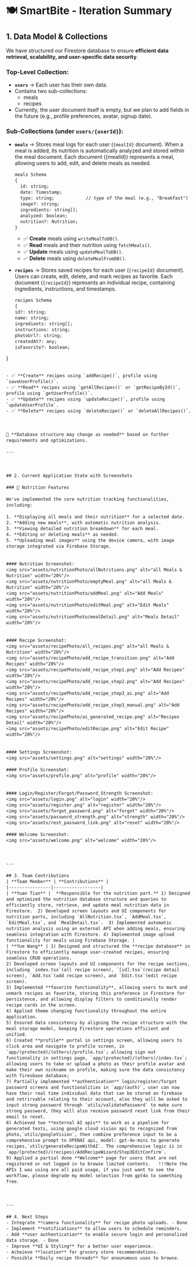 # 🍽️ SmartBite - Iteration Summary

## 1. Data Model & Collections  
We have structured our Firestore database to ensure **efficient data retrieval, scalability, and user-specific data security**.

### **Top-Level Collection:**  
- **`users`** → Each user has their own data.
- Contains two sub-collections:
  - meals
  - recipes
- Currently, the user document itself is empty, but we plan to add fields in the future (e.g., profile preferences, avatar, signup date).

### **Sub-Collections (under `users/{userId}`):**  
- **`meals`** → Stores meal logs for each user (`{mealId}` document). When a meal is added, its nutrition is automatically analyzed 
and stored within the meal document. Each document ({mealId}) represents a meal, allowing users to add, edit, and delete meals as needed.

  ```
  meals Schema
  {
    id: string;
    date: Timestamp;
    type: string;            // type of the meal (e.g., "Breakfast")
    image?: string;
    ingredients: string[];
    analyzed: boolean;
    nutrition?: Nutrition;
  }

  ```
  - ✅ **Create** meals using `writeMealToDB()`.  
  - ✅ **Read** meals and their nutrition using `fetchMeals()`.  
  - ✅ **Update** meals using `updateMealToDB()`.  
  - ✅ **Delete** meals using `deleteMealFromDB()`.  
- **`recipes`** → Stores saved recipes for each user (`{recipeId}` document).  
Users can create, edit, delete, and mark recipes as favorite. Each document (`{recipeId}`) represents an individual recipe, containing ingredients, instructions, and timestamps.
  ```
  recipes Schema
  {
  id?: string;
  name: string;
  ingredients: string[];
  instructions: string;
  photoUrl?: string;
  createdAt?: any;
  isFavorite?: boolean;
}

  ```

  - ✅ **Create** recipes using `addRecipe()`, profile using `saveUserProfile()`.
  - ✅ **Read** recipes using `getAllRecipes()` or `getRecipeById()`, profile using `getUserProfile()`.
  - ✅ **Update** recipes using `updateRecipe()`, profile using `updateUserProfile`.
  - ✅ **Delete** recipes using `deleteRecipe()` or `deleteAllRecipes()`.

 

📌 **Database structure may change as needed** based on further requirements and optimizations.

---



## 2. Current Application State with Screenshots  

### 🥗 Nutrition Features  

We've implemented the core nutrition tracking functionalities, including:  

1. **Displaying all meals and their nutrition** for a selected date.  
2. **Adding new meals**, with automatic nutrition analysis.  
3. **Viewing detailed nutrition breakdown** for each meal.  
4. **Editing or deleting meals** as needed.  
5. **Uploading meal images** using the device camera, with image storage integrated via Firebase Storage.


#### Nutrition Screenshot:  
<img src="assets/nutritionPhoto/allNutritions.png" alt="all Meals & Nutrition" width="20%"/>
<img src="assets/nutritionPhoto/emptyMeal.png" alt="all Meals & Nutrition" width="20%"/>
<img src="assets/nutritionPhoto/addMeal.png" alt="Add Meals" width="20%"/>
<img src="assets/nutritionPhoto/editMeal.png" alt="Edit Meals" width="20%"/>
<img src="assets/nutritionPhoto/mealDetail.png" alt="Meals Detail" width="20%"/>


#### Recipe Screenshot:  
<img src="assets/recipePhoto/all_recipes.png" alt="all Meals & Nutrition" width="20%"/>
<img src="assets/recipePhoto/add_recipe_transition.png" alt="Add Recipes" width="20%"/>
<img src="assets/recipePhoto/add_recipe_step1.png" alt="Add Recipes" width="20%"/>
<img src="assets/recipePhoto/add_recipe_step2.png" alt="Add Recipes" width="20%"/>
<img src="assets/recipePhoto/add_recipe_step3_ai.png" alt="Add Recipes" width="20%"/>
<img src="assets/recipePhoto/add_recipe_step3_manual.png" alt="Add Recipes" width="20%"/>
<img src="assets/recipePhoto/ai_generated_recipe.png" alt="Recipes Detail" width="20%"/>
<img src="assets/recipePhoto/editRecipe.png" alt="Edit Recipe" width="20%"/>


#### Settings Screenshot:
<img src="assets/settings.png" alt="settings" width="20%"/>

#### Profile Screenshot:
<img src="assets/profile.png" alt="profile" width="20%"/>


#### Login/Register/Forgot/Password_Strength Screenshot:
<img src="assets/login.png" alt="login" width="20%"/>
<img src="assets/register.png" alt="register" width="20%"/>
<img src="assets/forgot_password.png" alt="forgot" width="20%"/>
<img src="assets/password_strength.png" alt="strength" width="20%"/>
<img src="assets/rest_password_link.png" alt="reset" width="20%"/>

#### Welcome Screenshot:
<img src="assets/welcome.png" alt="welcome" width="20%"/>



---

## 3. Team Contributions  
| **Team Member** | **Contributions** |
|----------------|------------------|
| **Yuan Tian** |  **Responsible for the nutrition part.** 1) Designed and optimized the nutrition database structure and queries to efficiently store, retrieve, and update meal nutrition data in Firestore.  2) Developed screen layouts and UI components for nutrition parts, including `AllNutrition.tsx`, `AddMeal.tsx`, `EditMeal.tsx`, and `MealDetail.tsx`.  3) Implemented automatic nutrition analysis using an external API when adding meals, ensuring seamless integration with Firestore. 4) Implemented image upload functionality for meals using Firebase Storage. |
| **Yue Wang** | 1) Designed and structured the **recipe database** in Firestore to efficiently manage user-created recipes, ensuring seamless CRUD operations.  
2) Developed screen layouts and UI components for the recipe sections, including `index.tsx`(all recipe screen), `[id].tsx`(recipe detail screen), `Add.tsx`(add recipe screen), and `Edit.tsx`(edit recipe screen).  
3) Implemented **favorite functionality**, allowing users to mark and unmark recipes as favorite, storing this preference in Firestore for persistence, and allowing display filters to conditionally render recipe cards in the screen.
4) Applied theme changing functionality throughout the entire application. 
5) Ensured data consistency by aligning the recipe structure with the meal storage model, keeping Firestore operations efficient and unified. 
6) Created **profile** portal in settings screen, allowing users to click area and navigate to profile screen, in `app/(protected)/(others)/profile.tsx`; allowing sign out functionality in settings page, `app/(protected)/(others)/index.tsx`; allowing users to take or upload a photo as their profile avatar and make their own nickname on profile, making sure the data consistency with firesbase database; 
7) Partially implemented **authentication** login/register/forgot password screens and functionalities in `app/(auth)`, user can now have their real time individual data that can be stored on firebase and retrirvable relating to their account, also they will be asked to input strong password through `utils/validatePassword` to make sure strong password, they will also receive password reset link from their email to reset. 
8) Achieved two **external AI apis** to work as a pipeline for generated texts, using google cloud vision api to recognized from photo,`utils/googleVision`, then combine preference input to be a comprehensive prompt to OPENAI api, model: gpt-4o-mini to generate recipes,`utils/generateRecipeWithAI`. The comprehensive logic is in `app/(protected)/(recipes)/AddRecipeWizard/Step3EditConfirm`. 
9) Applied a partial done **Welcome** page for users that are not registered or not logged in to browse limited contents.   !!!Note the APIs I was using are all paid usage, if you just want to see the workflow, please degrade my model selection from gpt4o to something free.



---

## 4. Next Steps  
- Integrate **camera functionality** for recipe photo uploads. - Done
- Implement **notifications** to allow users to schedule reminders. 
- Add **user authentication** to enable secure login and personalized data storage. - Done
- Improve **UI & Styling** for a better user experience.
- Acheieve **location** for grocery store recommendations.
- Possible **Daily recipe threads** for anounumous uses to browse.